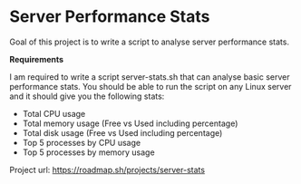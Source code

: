 # Server Performance Stats

Goal of this project is to write a script to analyse server performance stats.

**Requirements**

I am required to write a script server-stats.sh that can analyse basic server performance stats. You should be able to run the script on any Linux server and it should give you the following stats:

* Total CPU usage
* Total memory usage (Free vs Used including percentage)
* Total disk usage (Free vs Used including percentage)
* Top 5 processes by CPU usage
* Top 5 processes by memory usage

Project url: https://roadmap.sh/projects/server-stats
